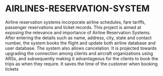 # AIRLINES-RESERVATION-SYSTEM
Airline reservation systems incorporate airline schedules, fare tariffs, passenger 
reservations and ticket records. This project is aimed at exposing the relevance and importance 
of Airline Reservation Systems. After entering the details such as name, address, city, state and 
contact number, the system books the flight and update both airline database and user database. 
The system also allows cancelation. It is projected towards upgrading the connection among 
clients and aircraft organizations using ARSs, and subsequently making it advantageous for the 
clients to book the trips as when they require. It saves the time of the customer when booking 
tickets
